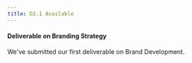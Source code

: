 ```yaml
---
title: D2.1 Available
---
```

#### Deliverable on Branding Strategy

We've submitted our first deliverable on Brand Development.

<!-- more -->


